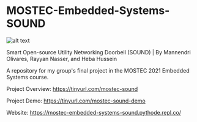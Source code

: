 # MOSTEC-Embedded-Systems-SOUND
![alt text](https://mostec-embedded-systems-sound.pythode.repl.co/images/sound-logo.png)

Smart Open-source Utility Networking Doorbell (SOUND) | By Mannendri Olivares, Rayyan Nasser, and Heba Hussein

A repository for my group's final project in the MOSTEC 2021 Embedded Systems course.

Project Overview: https://tinyurl.com/mostec-sound

Project Demo: https://tinyurl.com/mostec-sound-demo

Website: https://mostec-embedded-systems-sound.pythode.repl.co/
